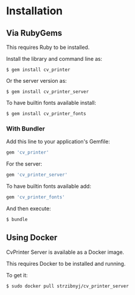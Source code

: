 # Installation

## Via RubyGems

This requires Ruby to be installed.

Install the library and command line as:

    $ gem install cv_printer

Or the server version as:

    $ gem install cv_printer_server

To have builtin fonts available install:

    $ gem install cv_printer_fonts

### With Bundler

Add this line to your application's Gemfile:

```ruby
gem 'cv_printer'
```

For the server:

```ruby
gem 'cv_printer_server'
```

To have builtin fonts available add:

```ruby
gem 'cv_printer_fonts'
```

And then execute:

    $ bundle

## Using Docker

CvPrinter Server is available as a Docker image.

This requires Docker to be installed and running.

To get it:

```bash
$ sudo docker pull strzibnyj/cv_printer_server
```